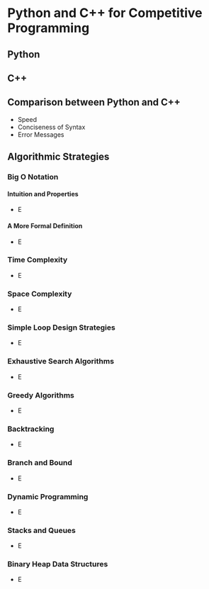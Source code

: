 # Python and C++ for Competitive Programming

## Python

## C++

## Comparison between Python and C++

- Speed
- Conciseness of Syntax
- Error Messages

## Algorithmic Strategies

### Big O Notation

#### Intuition and Properties

- E

#### A More Formal Definition

- E

### Time Complexity

- E

### Space Complexity

- E

### Simple Loop Design Strategies

- E

### Exhaustive Search Algorithms

- E

### Greedy Algorithms

- E

### Backtracking

- E

### Branch and Bound

- E

### Dynamic Programming

- E

### Stacks and Queues

- E

### Binary Heap Data Structures

- E
